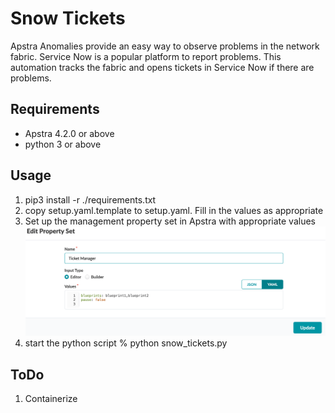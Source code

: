 # Snow Tickets
Apstra Anomalies provide an easy way to observe problems in the network fabric.
Service Now is a popular platform to report problems. This automation tracks the fabric and opens tickets in Service Now if there are problems.


## Requirements

- Apstra 4.2.0 or above
- python 3 or above

## Usage
1. pip3 install -r ./requirements.txt
2. copy setup.yaml.template to setup.yaml. Fill in the values as appropriate
3. Set up the management property set in Apstra with appropriate values
![img.png](img.png)
4. start the python script 
   % python snow_tickets.py

## ToDo
1. Containerize



